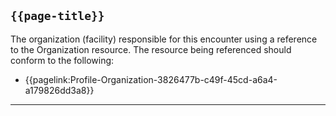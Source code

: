 ## <code>{{page-title}}</code>

The organization (facility) responsible for this encounter using a reference to the Organization resource. The resource being referenced should conform to the following:
- {{pagelink:Profile-Organization-3826477b-c49f-45cd-a6a4-a179826dd3a8}}

---

